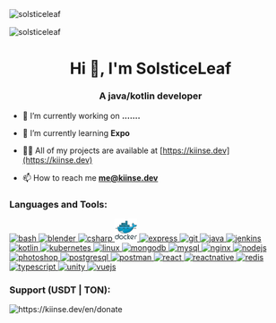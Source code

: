 <p><img align="center" src="https://github-readme-stats.vercel.app/api?username=solsticeleaf&show_icons=true&locale=en" alt="solsticeleaf" /></p>
<p><img align="center" src="https://github-readme-stats.vercel.app/api/top-langs?username=solsticeleaf&show_icons=true&locale=en&layout=compact" alt="solsticeleaf" /></p>

<h1 align="center">Hi 👋, I'm SolsticeLeaf</h1>
<h3 align="center">A java/kotlin developer</h3>

- 🔭 I’m currently working on **.......**

- 🌱 I’m currently learning **Expo**

- 👨‍💻 All of my projects are available at [https://kiinse.dev](https://kiinse.dev)

- 📫 How to reach me **me@kiinse.dev**

<h3 align="left">Languages and Tools:</h3>
<p align="left"> <a href="https://www.gnu.org/software/bash/" target="_blank" rel="noreferrer"> <img src="https://www.vectorlogo.zone/logos/gnu_bash/gnu_bash-icon.svg" alt="bash" width="40" height="40"/> </a> <a href="https://www.blender.org/" target="_blank" rel="noreferrer"> <img src="https://download.blender.org/branding/community/blender_community_badge_white.svg" alt="blender" width="40" height="40"/> </a> <a href="https://www.w3schools.com/cs/" target="_blank" rel="noreferrer"> <img src="" alt="csharp" width="40" height="40"/> </a> <a href="https://www.docker.com/" target="_blank" rel="noreferrer"> <img src="https://raw.githubusercontent.com/devicons/devicon/master/icons/docker/docker-original-wordmark.svg" alt="docker" width="40" height="40"/> </a> <a href="https://expressjs.com" target="_blank" rel="noreferrer"> <img src="" alt="express" width="40" height="40"/> </a> <a href="https://git-scm.com/" target="_blank" rel="noreferrer"> <img src="" alt="git" width="40" height="40"/> </a> <a href="https://www.java.com" target="_blank" rel="noreferrer"> <img src="" alt="java" width="40" height="40"/> </a> <a href="https://www.jenkins.io" target="_blank" rel="noreferrer"> <img src="" alt="jenkins" width="40" height="40"/> </a> <a href="https://kotlinlang.org" target="_blank" rel="noreferrer"> <img src="" alt="kotlin" width="40" height="40"/> </a> <a href="https://kubernetes.io" target="_blank" rel="noreferrer"> <img src="" alt="kubernetes" width="40" height="40"/> </a> <a href="https://www.linux.org/" target="_blank" rel="noreferrer"> <img src="" alt="linux" width="40" height="40"/> </a> <a href="https://www.mongodb.com/" target="_blank" rel="noreferrer"> <img src="" alt="mongodb" width="40" height="40"/> </a> <a href="https://www.mysql.com/" target="_blank" rel="noreferrer"> <img src="" alt="mysql" width="40" height="40"/> </a> <a href="https://www.nginx.com" target="_blank" rel="noreferrer"> <img src="" alt="nginx" width="40" height="40"/> </a> <a href="https://nodejs.org" target="_blank" rel="noreferrer"> <img src="" alt="nodejs" width="40" height="40"/> </a> <a href="https://www.photoshop.com/en" target="_blank" rel="noreferrer"> <img src="" alt="photoshop" width="40" height="40"/> </a> <a href="https://www.postgresql.org" target="_blank" rel="noreferrer"> <img src="" alt="postgresql" width="40" height="40"/> </a> <a href="https://postman.com" target="_blank" rel="noreferrer"> <img src="https://www.vectorlogo.zone/logos/getpostman/getpostman-icon.svg" alt="postman" width="40" height="40"/> </a> <a href="https://reactjs.org/" target="_blank" rel="noreferrer"> <img src="" alt="react" width="40" height="40"/> </a> <a href="https://reactnative.dev/" target="_blank" rel="noreferrer"> <img src="" alt="reactnative" width="40" height="40"/> </a> <a href="https://redis.io" target="_blank" rel="noreferrer"> <img src="" alt="redis" width="40" height="40"/> </a> <a href="https://www.typescriptlang.org/" target="_blank" rel="noreferrer"> <img src="" alt="typescript" width="40" height="40"/> </a> <a href="https://unity.com/" target="_blank" rel="noreferrer"> <img src="https://www.vectorlogo.zone/logos/unity3d/unity3d-icon.svg" alt="unity" width="40" height="40"/> </a> <a href="https://vuejs.org/" target="_blank" rel="noreferrer"> <img src="" alt="vuejs" width="40" height="40"/> </a> </p>

<h3 align="left">Support (USDT | TON):</h3>
<p><a href="https://kiinse.dev/en/donate"> <img align="left" src="" height="50" width="210" alt="https://kiinse.dev/en/donate" /></a></p><br><br>

